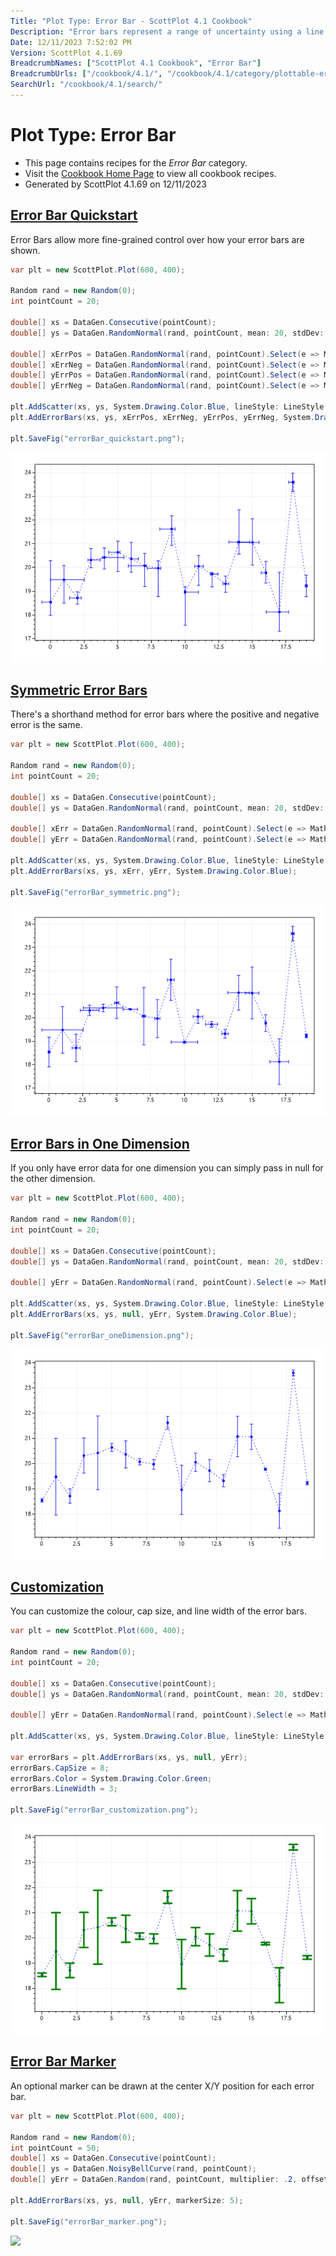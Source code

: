```yaml
---
Title: "Plot Type: Error Bar - ScottPlot 4.1 Cookbook"
Description: "Error bars represent a range of uncertainty using a line and a perpendicular cap."
Date: 12/11/2023 7:52:02 PM
Version: ScottPlot 4.1.69
BreadcrumbNames: ["ScottPlot 4.1 Cookbook", "Error Bar"]
BreadcrumbUrls: ["/cookbook/4.1/", "/cookbook/4.1/category/plottable-error-bar/"]
SearchUrl: "/cookbook/4.1/search/"
---
```


# Plot Type: Error Bar
* This page contains recipes for the _Error Bar_ category.
* Visit the [Cookbook Home Page](../../) to view all cookbook recipes.
* Generated by ScottPlot 4.1.69 on 12/11/2023
<h2><a href='/cookbook/4.1/recipes/errorbar_quickstart/'>Error Bar Quickstart</a></h2>

Error Bars allow more fine-grained control over how your error bars are shown.

```cs
var plt = new ScottPlot.Plot(600, 400);

Random rand = new Random(0);
int pointCount = 20;

double[] xs = DataGen.Consecutive(pointCount);
double[] ys = DataGen.RandomNormal(rand, pointCount, mean: 20, stdDev: 2);

double[] xErrPos = DataGen.RandomNormal(rand, pointCount).Select(e => Math.Abs(e)).ToArray();
double[] xErrNeg = DataGen.RandomNormal(rand, pointCount).Select(e => Math.Abs(e)).ToArray();
double[] yErrPos = DataGen.RandomNormal(rand, pointCount).Select(e => Math.Abs(e)).ToArray();
double[] yErrNeg = DataGen.RandomNormal(rand, pointCount).Select(e => Math.Abs(e)).ToArray();

plt.AddScatter(xs, ys, System.Drawing.Color.Blue, lineStyle: LineStyle.Dot);
plt.AddErrorBars(xs, ys, xErrPos, xErrNeg, yErrPos, yErrNeg, System.Drawing.Color.Blue);

plt.SaveFig("errorBar_quickstart.png");
```

<img src='../../images/errorbar_quickstart.png' class='d-block mx-auto my-5' />


<h2><a href='/cookbook/4.1/recipes/errorbar_symmetric/'>Symmetric Error Bars</a></h2>

There's a shorthand method for error bars where the positive and negative error is the same.

```cs
var plt = new ScottPlot.Plot(600, 400);

Random rand = new Random(0);
int pointCount = 20;

double[] xs = DataGen.Consecutive(pointCount);
double[] ys = DataGen.RandomNormal(rand, pointCount, mean: 20, stdDev: 2);

double[] xErr = DataGen.RandomNormal(rand, pointCount).Select(e => Math.Abs(e)).ToArray();
double[] yErr = DataGen.RandomNormal(rand, pointCount).Select(e => Math.Abs(e)).ToArray();

plt.AddScatter(xs, ys, System.Drawing.Color.Blue, lineStyle: LineStyle.Dot);
plt.AddErrorBars(xs, ys, xErr, yErr, System.Drawing.Color.Blue);

plt.SaveFig("errorBar_symmetric.png");
```

<img src='../../images/errorbar_symmetric.png' class='d-block mx-auto my-5' />


<h2><a href='/cookbook/4.1/recipes/errorbar_onedimension/'>Error Bars in One Dimension</a></h2>

If you only have error data for one dimension you can simply pass in null for the other dimension.

```cs
var plt = new ScottPlot.Plot(600, 400);

Random rand = new Random(0);
int pointCount = 20;

double[] xs = DataGen.Consecutive(pointCount);
double[] ys = DataGen.RandomNormal(rand, pointCount, mean: 20, stdDev: 2);

double[] yErr = DataGen.RandomNormal(rand, pointCount).Select(e => Math.Abs(e)).ToArray();

plt.AddScatter(xs, ys, System.Drawing.Color.Blue, lineStyle: LineStyle.Dot);
plt.AddErrorBars(xs, ys, null, yErr, System.Drawing.Color.Blue);

plt.SaveFig("errorBar_oneDimension.png");
```

<img src='../../images/errorbar_onedimension.png' class='d-block mx-auto my-5' />


<h2><a href='/cookbook/4.1/recipes/errorbar_customization/'>Customization</a></h2>

You can customize the colour, cap size, and line width of the error bars.

```cs
var plt = new ScottPlot.Plot(600, 400);

Random rand = new Random(0);
int pointCount = 20;

double[] xs = DataGen.Consecutive(pointCount);
double[] ys = DataGen.RandomNormal(rand, pointCount, mean: 20, stdDev: 2);

double[] yErr = DataGen.RandomNormal(rand, pointCount).Select(e => Math.Abs(e)).ToArray();

plt.AddScatter(xs, ys, System.Drawing.Color.Blue, lineStyle: LineStyle.Dot);

var errorBars = plt.AddErrorBars(xs, ys, null, yErr);
errorBars.CapSize = 8;
errorBars.Color = System.Drawing.Color.Green;
errorBars.LineWidth = 3;

plt.SaveFig("errorBar_customization.png");
```

<img src='../../images/errorbar_customization.png' class='d-block mx-auto my-5' />


<h2><a href='/cookbook/4.1/recipes/errorbar_marker/'>Error Bar Marker</a></h2>

An optional marker can be drawn at the center X/Y position for each error bar.

```cs
var plt = new ScottPlot.Plot(600, 400);

Random rand = new Random(0);
int pointCount = 50;
double[] xs = DataGen.Consecutive(pointCount);
double[] ys = DataGen.NoisyBellCurve(rand, pointCount);
double[] yErr = DataGen.Random(rand, pointCount, multiplier: .2, offset: .05);

plt.AddErrorBars(xs, ys, null, yErr, markerSize: 5);

plt.SaveFig("errorBar_marker.png");
```

<img src='../../images/errorbar_marker.png' class='d-block mx-auto my-5' />



